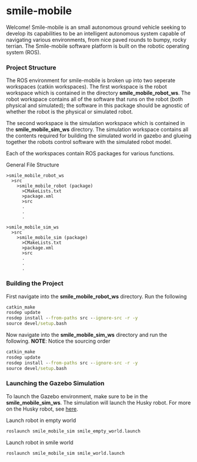 # smile-mobile
Welcome! Smile-mobile is an small autonomous ground vehicle seeking to develop its capabilities to be an intelligent autonomous system capable of navigating various environments, from nice paved rounds to bumpy, rocky terrian. The Smile-mobile software platform is built on the robotic operating system (ROS).

### Project Structure
The ROS environment for smile-mobile is broken up into two seperate workspaces (catkin workspaces). The first workspace is the robot workspace which is contained in the directory **smile_mobile_robot_ws**. The robot workspace contains all of the software that runs on the robot (both physical and simulated); the software in this package should be agnostic of whether the robot is the physical or simulated robot. 

The second workspace is the simulation workspace which is contained in the **smile_mobile_sim_ws** directory. The simulation workspace contains all the contents required for building the simulated world in gazebo and glueing together the robots control software with the simulated robot model.

Each of the workspaces contain ROS packages for various functions.

General File Structure
```
>smile_mobile_robot_ws
  >src
    >smile_mobile_robot (package)
      >CMakeLists.txt
      >package.xml
      >src
      .
      .
      .
      
>smile_mobile_sim_ws
  >src
    >smile_mobile_sim (package)
      >CMakeLists.txt
      >package.xml
      >src
      .
      .
      .
```

### Building the Project
First navigate into the **smile_mobile_robot_ws** directory. Run the following
```cmd
catkin_make
rosdep update
rosdep install --from-paths src --ignore-src -r -y
source devel/setup.bash
```
Now navigate into the **smile_mobile_sim_ws** directory and run the following. **NOTE**: Notice the sourcing order 
```cmd
catkin_make
rosdep update
rosdep install --from-paths src --ignore-src -r -y
source devel/setup.bash
```
### Launching the Gazebo Simulation
To launch the Gazebo environment, make sure to be in the **smile_mobile_sim_ws**. The simulation will launch the Husky robot. For more on the Husky robot, see [here](https://github.com/husky).

Launch robot in empty world
```cmd
roslaunch smile_mobile_sim smile_empty_world.launch
```

Launch robot in smile world
```cmd
roslaunch smile_mobile_sim smile_world.launch
```
